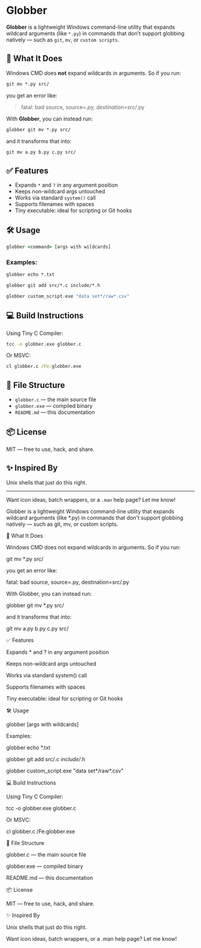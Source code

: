 # Globber

**Globber** is a lightweight Windows command-line utility that expands wildcard arguments (like `*.py`) in commands that don't support globbing natively — such as `git`, `mv`, or `custom scripts`.

## 🚀 What It Does

Windows CMD does **not** expand wildcards in arguments. So if you run:

```cmd
git mv *.py src/
```

you get an error like:

> fatal: bad source, source=*.py, destination=src/*.py

With **Globber**, you can instead run:

```cmd
globber git mv *.py src/
```

and it transforms that into:

```cmd
git mv a.py b.py c.py src/
```

## ✅ Features

- Expands `*` and `?` in any argument position
- Keeps non-wildcard args untouched
- Works via standard `system()` call
- Supports filenames with spaces
- Tiny executable: ideal for scripting or Git hooks

## 🛠️ Usage

```cmd
globber <command> [args with wildcards]
```

### Examples:

```cmd
globber echo *.txt

globber git add src/*.c include/*.h

globber custom_script.exe "data set*/raw*.csv"
```

## 💻 Build Instructions

Using Tiny C Compiler:

```cmd
tcc -o globber.exe globber.c
```

Or MSVC:

```cmd
cl globber.c /Fe:globber.exe
```

## 📁 File Structure

- `globber.c` — the main source file
- `globber.exe` — compiled binary
- `README.md` — this documentation

## 📦 License

MIT — free to use, hack, and share.

## ✨ Inspired By

Unix shells that just do this right.

---

Want icon ideas, batch wrappers, or a `.man` help page? Let me know!



Globber is a lightweight Windows command-line utility that expands wildcard arguments (like *.py) in commands that don't support globbing natively — such as git, mv, or custom scripts.

🚀 What It Does

Windows CMD does not expand wildcards in arguments. So if you run:

git mv *.py src/

you get an error like:

fatal: bad source, source=.py, destination=src/.py

With Globber, you can instead run:

globber git mv *.py src/

and it transforms that into:

git mv a.py b.py c.py src/

✅ Features

Expands * and ? in any argument position

Keeps non-wildcard args untouched

Works via standard system() call

Supports filenames with spaces

Tiny executable: ideal for scripting or Git hooks

🛠️ Usage

globber <command> [args with wildcards]

Examples:

globber echo *.txt

globber git add src/*.c include/*.h

globber custom_script.exe "data set*/raw*.csv"

💻 Build Instructions

Using Tiny C Compiler:

tcc -o globber.exe globber.c

Or MSVC:

cl globber.c /Fe:globber.exe

📁 File Structure

globber.c — the main source file

globber.exe — compiled binary

README.md — this documentation

📦 License

MIT — free to use, hack, and share.

✨ Inspired By

Unix shells that just do this right.

Want icon ideas, batch wrappers, or a .man help page? Let me know!


